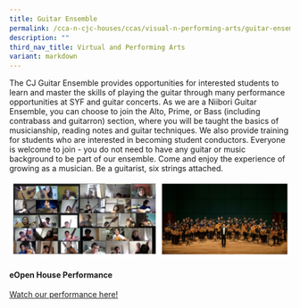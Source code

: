 ```yaml
---
title: Guitar Ensemble
permalink: /cca-n-cjc-houses/ccas/visual-n-performing-arts/guitar-ensemble/
description: ""
third_nav_title: Virtual and Performing Arts
variant: markdown
---
```

The CJ Guitar Ensemble provides opportunities for interested students to learn and master the skills of playing the guitar through many performance opportunities at SYF and guitar concerts. As we are a Niibori Guitar Ensemble, you can choose to join the Alto, Prime, or Bass (including contrabass and guitarron) section, where you will be taught the basics of musicianship, reading notes and guitar techniques. We also provide training for students who are interested in becoming student conductors. Everyone is welcome to join - you do not need to have any guitar or music background to be part of our ensemble. Come and enjoy the experience of growing as a musician. Be a guitarist, six strings attached.

![Guitar Ensemble](/images/guitar%20ensemble.JPG)

#### **eOpen House Performance**
	
[Watch our performance here!](https://www.youtube.com/watch?v=h4pH7RS67AY)